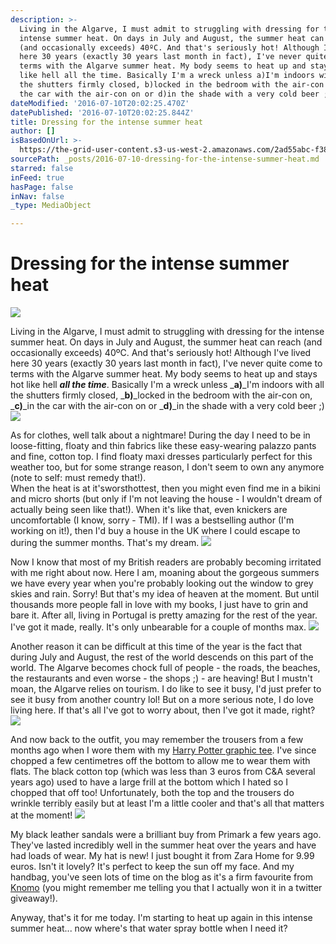 ```yaml
---
description: >-
  Living in the Algarve, I must admit to struggling with dressing for the
  intense summer heat. On days in July and August, the summer heat can reach
  (and occasionally exceeds) 40ºC. And that's seriously hot! Although I've lived
  here 30 years (exactly 30 years last month in fact), I've never quite come to
  terms with the Algarve summer heat. My body seems to heat up and stays hot
  like hell all the time. Basically I'm a wreck unless a)I'm indoors with all
  the shutters firmly closed, b)locked in the bedroom with the air-con on, c)in
  the car with the air-con on or d)in the shade with a very cold beer ;)
dateModified: '2016-07-10T20:02:25.470Z'
datePublished: '2016-07-10T20:02:25.844Z'
title: Dressing for the intense summer heat
author: []
isBasedOnUrl: >-
  https://the-grid-user-content.s3-us-west-2.amazonaws.com/2ad55abc-f384-4079-967c-7245691ffd14.jpg
sourcePath: _posts/2016-07-10-dressing-for-the-intense-summer-heat.md
starred: false
inFeed: true
hasPage: false
inNav: false
_type: MediaObject

---
```

# Dressing for the intense summer heat
![](https://the-grid-user-content.s3-us-west-2.amazonaws.com/2ad55abc-f384-4079-967c-7245691ffd14.jpg)

Living in the Algarve, I must admit to struggling with dressing for the intense summer heat. On days in July and August, the summer heat can reach (and occasionally exceeds) 40ºC. And that's seriously hot! Although I've lived here 30 years (exactly 30 years last month in fact), I've never quite come to terms with the Algarve summer heat. My body seems to heat up and stays hot like hell _**all the time**_. Basically I'm a wreck unless _**a)**_I'm indoors with all the shutters firmly closed, _**b)**_locked in the bedroom with the air-con on, _**c)**_in the car with the air-con on or _**d)**_in the shade with a very cold beer ;)
![](https://the-grid-user-content.s3-us-west-2.amazonaws.com/cf28ffe3-5a4b-42d6-b787-1b5784db58ed.jpg)

As for clothes, well talk about a nightmare! During the day I need to be in loose-fitting, floaty and thin fabrics like these easy-wearing palazzo pants and fine, cotton top. I find floaty maxi dresses particularly perfect for this weather too, but for some strange reason, I don't seem to own any anymore (note to self: must remedy that!).  
When the heat is at it'sworsthottest, then you might even find me in a bikini and micro shorts (but only if I'm not leaving the house - I wouldn't dream of actually being seen like that!). When it's like that, even knickers are uncomfortable (I know, sorry - TMI). If I was a bestselling author (I'm working on it!), then I'd buy a house in the UK where I could escape to during the summer months. That's my dream.
![](https://the-grid-user-content.s3-us-west-2.amazonaws.com/5047b118-07aa-4e81-a0a9-45054aa3b141.jpg)

Now I know that most of my British readers are probably becoming irritated with me right about now. Here I am, moaning about the gorgeous summers we have every year when you're probably looking out the window to grey skies and rain. Sorry! But that's my idea of heaven at the moment. But until thousands more people fall in love with my books, I just have to grin and bare it. After all, living in Portugal is pretty amazing for the rest of the year. I've got it made, really. It's only unbearable for a couple of months max.
![](https://the-grid-user-content.s3-us-west-2.amazonaws.com/a6229f96-2d86-4aa6-9914-3045f2e779e7.jpg)

Another reason it can be difficult at this time of the year is the fact that during July and August, the rest of the world descends on this part of the world. The Algarve becomes chock full of people - the roads, the beaches, the restaurants and even worse - the shops ;) - are heaving! But I mustn't moan, the Algarve relies on tourism. I do like to see it busy, I'd just prefer to see it busy from another country lol! But on a more serious note, I do love living here. If that's all I've got to worry about, then I've got it made, right?
![](https://the-grid-user-content.s3-us-west-2.amazonaws.com/4c1100de-1706-4192-9730-eb79e69334f5.jpg)

And now back to the outfit, you may remember the trousers from a few months ago when I wore them with my [Harry Potter graphic tee][0]. I've since chopped a few centimetres off the bottom to allow me to wear them with flats. The black cotton top (which was less than 3 euros from C&A several years ago) used to have a large frill at the bottom which I hated so I chopped that off too! Unfortunately, both the top and the trousers do wrinkle terribly easily but at least I'm a little cooler and that's all that matters at the moment!
![](https://the-grid-user-content.s3-us-west-2.amazonaws.com/b93226d8-7fe4-4833-8a36-02b118d1f92b.jpg)

My black leather sandals were a brilliant buy from Primark a few years ago. They've lasted incredibly well in the summer heat over the years and have had loads of wear. My hat is new! I just bought it from Zara Home for 9.99 euros. Isn't it lovely? It's perfect to keep the sun off my face. And my handbag, you've seen lots of time on the blog as it's a firm favourite from [Knomo][1] (you might remember me telling you that I actually won it in a twitter giveaway!).

Anyway, that's it for me today. I'm starting to heat up again in this intense summer heat... now where's that water spray bottle when I need it?

[0]: http://www.suzyturner.com/ministry-of-magic-graphic-tee/
[1]: http://knomobags.com/